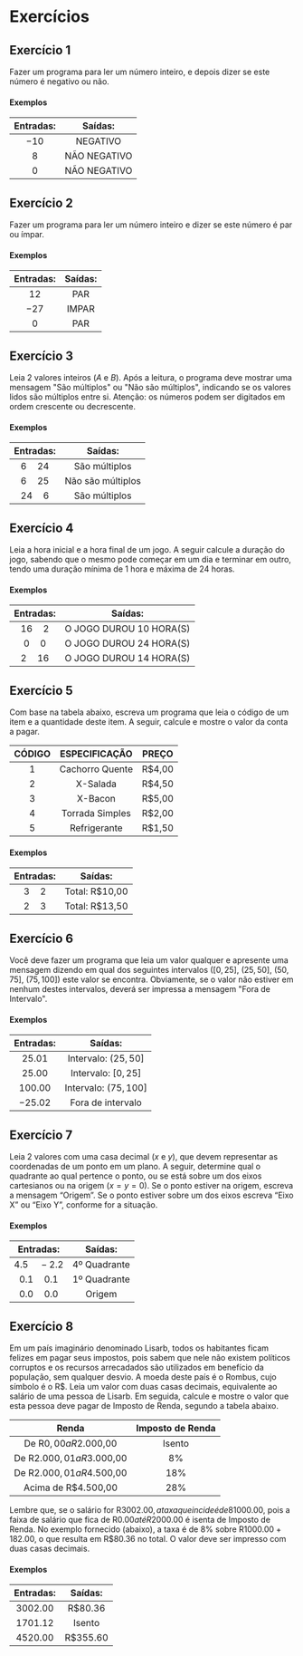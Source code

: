 
# Exercícios

## Exercício 1

Fazer um programa para ler um número inteiro, e depois dizer se este número é negativo ou não.

#### Exemplos

|                    Entradas:                     |                   Saídas:                   |
| :----------------------------------------------------------: | :----------------------------------------------------------: |
| $-10$ | NEGATIVO |
| $8$ | NÃO NEGATIVO |
| $0$ | NÃO NEGATIVO |

## Exercício 2

Fazer um programa para ler um número inteiro e dizer se este número é par ou ímpar.

#### Exemplos

|                    Entradas:                     |                   Saídas:                   |
| :----------------------------------------------------------: | :----------------------------------------------------------: |
| $12$ | PAR|
| $-27$ | IMPAR |
| $0$ | PAR |

## Exercício 3

Leia 2 valores inteiros $(A$ e $B)$. Após a leitura, o programa deve mostrar uma mensagem "São múltiplos" ou "Não são múltiplos", indicando se os valores lidos são múltiplos entre si. Atenção: os números podem ser digitados em ordem crescente ou decrescente.

#### Exemplos

|                    Entradas:                     |                   Saídas:                   |
| :----------------------------------------------------------: | :----------------------------------------------------------: |
| $6 \quad 24$ | São múltiplos |
| $6 \quad 25$  | Não são múltiplos |
| $24 \quad 6$  | São múltiplos |

## Exercício 4

Leia a hora inicial e a hora final de um jogo. A seguir calcule a duração do jogo, sabendo que o mesmo pode começar em um dia e terminar em outro, tendo uma duração mínima de 1 hora e máxima de 24 horas.

#### Exemplos

|                    Entradas:                     |                   Saídas:                   |
| :----------------------------------------------------------: | :----------------------------------------------------------: |
| $16 \quad 2$ | O JOGO DUROU 10 HORA(S) |
| $0 \quad 0$  | O JOGO DUROU 24 HORA(S) |
| $2 \quad 16$ | O JOGO DUROU 14 HORA(S) |

## Exercício 5

Com base na tabela abaixo, escreva um programa que leia o código de um item e a quantidade deste item. A seguir, calcule e mostre o valor da conta a pagar.

|                    CÓDIGO                     |                   ESPECIFICAÇÃO                   |                   PREÇO                   |
| :-------------------------------------------: | :-----------------------------------------------: | :---------------------------------------: |
| 1 | Cachorro Quente | R$4,00 |
| 2 | X-Salada | R$4,50 |
| 3 | X-Bacon | R$5,00 |
| 4 | Torrada Simples | R$2,00 |
| 5 | Refrigerante | R$1,50 |

#### Exemplos

|                    Entradas:                     |                   Saídas:                   |
| :----------------------------------------------------------: | :----------------------------------------------------------: |
| $3 \quad 2$  | Total: R$10,00 |
| $2 \quad 3$ | Total: R$13,50 |

## Exercício 6

Você deve fazer um programa que leia um valor qualquer e apresente uma mensagem dizendo em qual dos seguintes intervalos $([0,25]$, $(25,50]$, $(50,75]$, $(75,100])$ este valor se encontra. Obviamente, se o valor não estiver em nenhum destes intervalos, deverá ser impressa a mensagem "Fora de Intervalo".

#### Exemplos

|                    Entradas:                     |                   Saídas:                   |
| :----------------------------------------------------------: | :----------------------------------------------------------: |
| $25.01$  | Intervalo: $(25,50]$ |
| $25.00$ | Intervalo: $[0,25]$ |
| $100.00$  | Intervalo: $(75,100]$ |
| $-25.02$ | Fora de intervalo |

## Exercício 7

Leia 2 valores com uma casa decimal $(x$ e $y)$, que devem representar as coordenadas de um ponto em um plano. A seguir, determine qual o quadrante ao qual pertence o
ponto, ou se está sobre um dos eixos cartesianos ou na origem $(x = y = 0)$. Se o ponto estiver na origem, escreva a mensagem “Origem”. Se o ponto estiver sobre um dos eixos escreva “Eixo X” ou “Eixo Y”, conforme for a situação.

#### Exemplos

|                    Entradas:                     |                   Saídas:                   |
| :----------------------------------------------------------: | :----------------------------------------------------------: |
| $4.5 \quad -2.2$ | 4º Quadrante |
| $0.1 \quad 0.1$  | 1º Quadrante |
| $0.0 \quad 0.0$  | Origem |

## Exercício 8

Em um país imaginário denominado Lisarb, todos os habitantes ficam felizes em pagar seus impostos, pois sabem que nele não existem políticos corruptos e os recursos arrecadados são utilizados em benefício da população, sem qualquer desvio. A moeda deste país é o Rombus, cujo símbolo é o R$. Leia um valor com duas casas decimais, equivalente ao salário de uma pessoa de Lisarb. Em seguida, calcule e mostre o valor que esta pessoa deve pagar de Imposto de Renda, segundo a tabela abaixo.

|                    Renda                     |                   Imposto de Renda                   |
| :----------------------------------------------------------: | :----------------------------------------------------------: |
| De R$0,00 a R$2.000,00  | Isento |
| De R$2.000,01 a R$3.000,00 | 8% |
| De R$2.000,01 a R$4.500,00  | 18% |
| Acima de R$4.500,00 | 28% |

Lembre que, se o salário for R$3002.00, a taxa que incide é de 8% apenas sobre R$1000.00, pois a faixa de salário que fica de R$0.00 até R$2000.00 é isenta de Imposto de Renda. No exemplo fornecido (abaixo), a taxa é de 8% sobre R$1000.00 + 18% sobre R$2.00, o que resulta em R$80.36 no total. O valor deve ser impresso com duas casas decimais.

#### Exemplos

|                    Entradas:                     |                   Saídas:                   |
| :----------------------------------------------------------: | :----------------------------------------------------------: |
| $3002.00$  | R$80.36 |
| $1701.12$ | Isento |
| $4520.00$  | R$355.60 |
